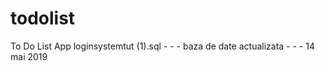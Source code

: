 # todolist
To Do List App
loginsystemtut (1).sql   - - - baza de date actualizata - - - 14 mai 2019
